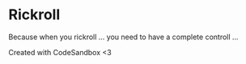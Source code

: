 # Rickroll

Because when you rickroll ... you need to have a complete controll ...

Created with CodeSandbox <3
